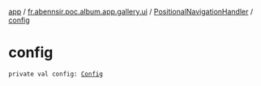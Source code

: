 [app](../../index.md) / [fr.abennsir.poc.album.app.gallery.ui](../index.md) / [PositionalNavigationHandler](index.md) / [config](./config.md)

# config

`private val config: `[`Config`](../../fr.abennsir.poc.album.app.gallery.data/-config/index.md)